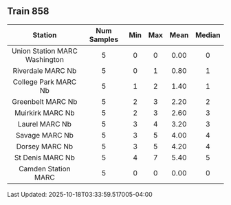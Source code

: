 ## Train 858

| Station | Num Samples | Min | Max | Mean | Median |
| :-----: | :---------: | :-: | :-: | :--: | :----: |
| Union Station MARC Washington | 5 | 0 | 0 | 0.00 | 0 |
| Riverdale MARC Nb | 5 | 0 | 1 | 0.80 | 1 |
| College Park MARC Nb | 5 | 1 | 2 | 1.40 | 1 |
| Greenbelt MARC Nb | 5 | 2 | 3 | 2.20 | 2 |
| Muirkirk MARC Nb | 5 | 2 | 3 | 2.60 | 3 |
| Laurel MARC Nb | 5 | 3 | 4 | 3.20 | 3 |
| Savage MARC Nb | 5 | 3 | 5 | 4.00 | 4 |
| Dorsey MARC Nb | 5 | 3 | 5 | 4.20 | 4 |
| St Denis MARC Nb | 5 | 4 | 7 | 5.40 | 5 |
| Camden Station MARC | 5 | 0 | 0 | 0.00 | 0 |


Last Updated: 2025-10-18T03:33:59.517005-04:00